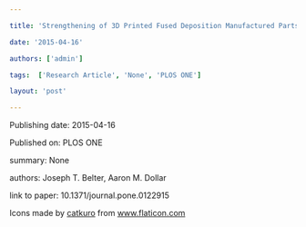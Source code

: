 ---
title: 'Strengthening of 3D Printed Fused Deposition Manufactured Parts Using the Fill Compositing Technique'
date: '2015-04-16'
authors: ['admin']
tags:  ['Research Article', 'None', 'PLOS ONE']
layout: 'post'
---
Publishing date: 2015-04-16

Published on: PLOS ONE

summary: None

authors: Joseph T. Belter, Aaron M. Dollar

link to paper: 10.1371/journal.pone.0122915

Icons made by <a href="https://www.flaticon.com/free-icon/bookshelves_3576884" title="catkuro">catkuro</a> from <a href="https://www.flaticon.com/" title="Flaticon"> www.flaticon.com</a>